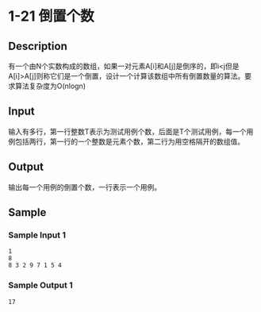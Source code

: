 # 1-21 倒置个数

## Description

有一个由N个实数构成的数组，如果一对元素A[i]和A[j]是倒序的，即i<j但是A[i]>A[j]则称它们是一个倒置，设计一个计算该数组中所有倒置数量的算法。要求算法复杂度为O(nlogn)

## Input

输入有多行，第一行整数T表示为测试用例个数，后面是T个测试用例，每一个用例包括两行，第一行的一个整数是元素个数，第二行为用空格隔开的数组值。

## Output

输出每一个用例的倒置个数，一行表示一个用例。

## Sample

### Sample Input 1

~~~
1
8
8 3 2 9 7 1 5 4
~~~

### Sample Output 1

~~~
17
~~~
